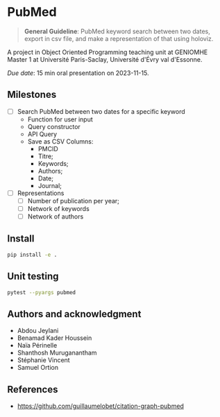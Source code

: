 # PubMed

> **General Guideline**: PubMed keyword search between two dates, export in csv file, and make a representation of that using holoviz.

A project in Object Oriented Programming teaching unit at GENIOMHE Master 1 at Université Paris-Saclay, Université d'Évry val d'Essonne.

_Due date_: 15 min oral presentation on 2023-11-15.

## Milestones

- [ ] Search PubMed between two dates for a specific keyword
  - Function for user input
  - Query constructor
  - API Query
  - Save as CSV
    Columns:
    - PMCID
    - Titre;
    - Keywords;
    - Authors;
    - Date;
    - Journal;
- [ ] Representations
  - [ ] Number of publication per year;
  - [ ] Network of keywords
  - [ ] Network of authors

## Install

```bash
pip install -e .
```

## Unit testing

```bash
pytest --pyargs pubmed
```

## Authors and acknowledgment

- Abdou Jeylani
- Benamad Kader Houssein
- Naïa Périnelle
- Shanthosh Muruganantham
- Stéphanie Vincent
- Samuel Ortion

## References

- <https://github.com/guillaumelobet/citation-graph-pubmed>